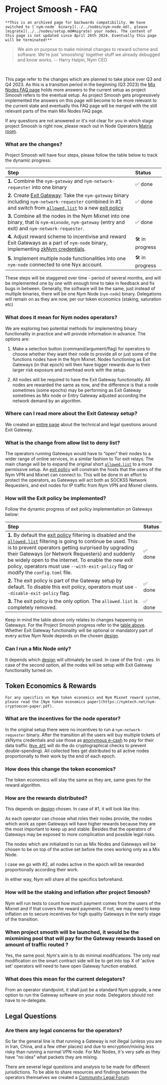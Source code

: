 # Project Smoosh - FAQ

```admonish warning
**This is an archived page for backwards compatibility. We have switched to [`nym-node` binary](../../nodes/nym-node.md), please [migrate](../../nodes/setup.md#migrate) your nodes. The content of this page is not updated since April 26th 2024. Eventually this page will be terminated!**
```

> We aim on purpose to make minimal changes to reward scheme and software. We're just 'smooshing' together stuff we already debugged and know works.
> -- Harry Halpin,  Nym CEO

<br>

This page refer to the changes which are planned to take place over Q3 and Q4 2023. As this is a transition period in the beginning (Q3 2023) the [Mix Nodes FAQ page](mixnodes-faq.md) holds more answers to the current setup as project Smoosh refers to the eventual setup. As project Smoosh gets progressively implemented the answers on this page will become to be more relevant to the current state and eventually this FAQ page will be merged with the still relevant parts of the main Mix Nodes FAQ page.

If any questions are not answered or it's not clear for you in which stage project Smoosh is right now, please reach out in Node Operators [Matrix room](https://matrix.to/#/#operators:nymtech.chat).


### What are the changes?

Project Smoosh will have four steps, please follow the table below to track the dynamic progress:

| **Step**                                                                                                                                                                                                                                                                                                                                         | **Status**     |
| :---                                                                                                                                                                                                                                                                                                                                             | :---           |
| **1.** Combine the `nym-gateway` and `nym-network-requester` into one binary                                                                                                                                                                                                                                                                     | ✅ done        |
| **2.** Create [Exit Gateway](../../legal/exit-gateway.md): Take the `nym-gateway` binary including `nym-network-requester` combined in \#1 and switch from [`allowed.list`](https://nymtech.net/.wellknown/network-requester/standard-allowed-list.txt) to a new [exit policy](https://nymtech.net/.wellknown/network-requester/exit-policy.txt) | ✅ done        |
| **3.** Combine all the nodes in the Nym Mixnet into one binary, that is `nym-mixnode`, `nym-gateway` (entry and exit) and `nym-network-requester`.                                                                                                                                                                                               | ✅ done        |
| **4.** Adjust reward scheme to incentivise and reward Exit Gateways as a part of `nym-node` binary, implementing [zkNym credentials](https://youtu.be/nLmdsZ1BsQg?t=1717).                                                                                                                                                                       | 🛠️ in progress |
| **5.** Implement multiple node functionalities into one `nym-node` connected to one Nyx account.                                                                                                                                                                                                                                                 | 🛠️ in progress |

These steps will be staggered over time - period of several months, and will be implemented one by one with enough time to take in feedback and fix bugs in between.
Generally, the software will be the same, just instead of multiple binaries, there will be one Nym Node (`nym-node`) binary. Delegations will remain on as they are now, per our token economics (staking, saturation etc)

### What does it mean for Nym nodes operators?

We are exploring two potential methods for implementing binary functionality in practice and will provide information in advance. The options are:

1. Make a selection button (command/argument/flag) for operators to choose whether they want their node to provide all or just some of the functions nodes have in the Nym Mixnet. Nodes functioning as Exit Gateways (in that epoch) will then have bigger rewards due to their larger risk exposure and overhead work with the setup.

2. All nodes will be required to have the Exit Gateway functionality. All nodes are rewarded the same as now, and the difference is that a node sometimes (some epochs) may be performing as Exit Gateway sometimes as Mix node or Entry Gateway adjusted according the network demand by an algorithm.

### Where can I read more about the Exit Gateway setup?

We created an [entire page](../../legal/exit-gateway.md) about the technical and legal questions around Exit Gateway.

### What is the change from allow list to deny list?

The operators running Gateways would have to “open” their nodes to a wider range of online services, in a similar fashion to Tor exit relays. The main change will be to expand the original short [`allowed.list`](https://nymtech.net/.wellknown/network-requester/standard-allowed-list.txt) to a more permissive setup. An [exit policy](https://nymtech.net/.wellknown/network-requester/exit-policy.txt) will constrain the hosts that the users of the Nym VPN and Mixnet can connect to. This will be done in an effort to protect the operators, as Gateways will act both as SOCKS5 Network Requesters, and exit nodes for IP traffic from Nym VPN and Mixnet clients.

### How will the Exit policy be implemented?

Follow the dynamic progress of exit policy implementation on Gateways below:

| **Step** | **Status** |
| :--- | :--- |
| **1.** By default the [exit policy](https://nymtech.net/.wellknown/network-requester/exit-policy.txt) filtering is disabled and the [`allowed.list`](https://nymtech.net/.wellknown/network-requester/standard-allowed-list.txt) filtering is going to continue be used. This is to prevent operators getting surprised by upgrading their Gateways (or Network Requesters) and suddenly be widely open to the internet. To enable the new exit policy, operators must use `--with-exit-policy` flag or modify the `config.toml` file. | ✅ done |
| **2.** The exit policy is part of the Gateway setup by default. To disable this exit policy, operators must use `--disable-exit-policy` flag. | ✅ done |
| **3.** The exit policy is the only option. The `allowed.list` is completely removed. | ✅ done |

Keep in mind the table above only relates to changes happening on Gateways. For the Project Smoosh progress refer to the [table above](./smoosh-faq.md#what-are-the-changes). Whether Exit Gateway functionality will be optional or mandatory part of every active Nym Node depends on the chosen [design](./smoosh-faq.md#what-does-it-mean-for-nym-nodes-operators).

### Can I run a Mix Node only?

It depends which [design](./smoosh-faq.md#what-does-it-mean-for-nym-nodes-operators) will ultimately be used. In case of the first - yes. In case of the second option, all the nodes will be setup with Exit Gateway functionality turned on.

## Token Economics & Rewards

```admonish info
For any specifics on Nym token economics and Nym Mixnet reward system, please read the [Nym token economics paper](https://nymtech.net/nym-cryptoecon-paper.pdf).
```

### What are the incentives for the node operator?

In the original setup there were no incentives to run a `nym-network-requester` binary. After the transition all the users will buy multiple tickets of zkNyms credentials and use those as [anonymous e-cash](https://arxiv.org/abs/2303.08221) to pay for their data traffic ([`Nym API`](https://github.com/nymtech/nym/tree/master/nym-api) will do the do cryptographical checks to prevent double-spending). All collected fees get distributed to all active nodes proportionally to their work by the end of each epoch.

### How does this change the token economics?

The token economics will stay the same as they are, same goes for the reward algorithm.

### How are the rewards distributed?

This depends on [design](./smoosh-faq.md#what-does-it-mean-for-nym-nodes-operators) chosen. In case of \#1, it will look like this:

As each operator can choose what roles their nodes provide, the nodes which work as open Gateways will have higher rewards because they are the most important to keep up and stable. Besides that the operators of Gateways may be exposed to more complication and possible legal risks.

The nodes which are initialized to run as Mix Nodes and Gateways will be chosen to be on top of the active set before the ones working only as a Mix Node.

I case we go with \#2, all nodes active in the epoch will be rewarded proportionally according their work.

In either way, Nym will share all the specifics beforehand.

### How will be the staking and inflation after project Smoosh?

Nym will run tests to count how much payment comes from the users of the Mixnet and if that covers the reward payments. If not, we may need to keep inflation on to secure incentives for high quality Gateways in the early stage of the transition.

### When project smooth will be launched, it would be the mixmining pool that will pay for the Gateway rewards based on amount of traffic routed ?

Yes, the same pool. Nym's aim is to do minimal modifications. The only real modification on the smart contract side will be to get into top X of 'active set' operators will need to have open Gateway function enabled.

### What does this mean for the current delegators?

From an operator standpoint, it shall just be a standard Nym upgrade, a new option to run the Gateway software on your node. Delegators should not have to re-delegate.

## Legal Questions

### Are there any legal concerns for the operators?

So far the general line is that running a Gateway is not illegal (unless you are in Iran, China, and a few other places) and due to encryption/mixing less risky than running a normal VPN node. For Mix Nodes, it's very safe as they have "no idea" what packets they are mixing.

There are several legal questions and analysis to be made for different jurisdictions. To be able to share resources and findings between the operators themselves we created a [Community Legal Forum](../../legal/exit-gateway.md).
